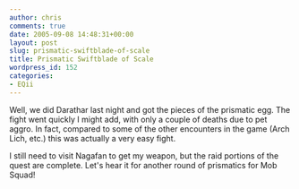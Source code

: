 ```yaml
---
author: chris
comments: true
date: 2005-09-08 14:48:31+00:00
layout: post
slug: prismatic-swiftblade-of-scale
title: Prismatic Swiftblade of Scale
wordpress_id: 152
categories:
- EQii
---
```


Well, we did Darathar last night and got the pieces of the prismatic egg. The fight went quickly I might add, with only a couple of deaths due to pet aggro. In fact, compared to some of the other encounters in the game (Arch Lich, etc.) this was actually a very easy fight.

I still need to visit Nagafan to get my weapon, but the raid portions of the quest are complete. Let's hear it for another round of prismatics for Mob Squad!

